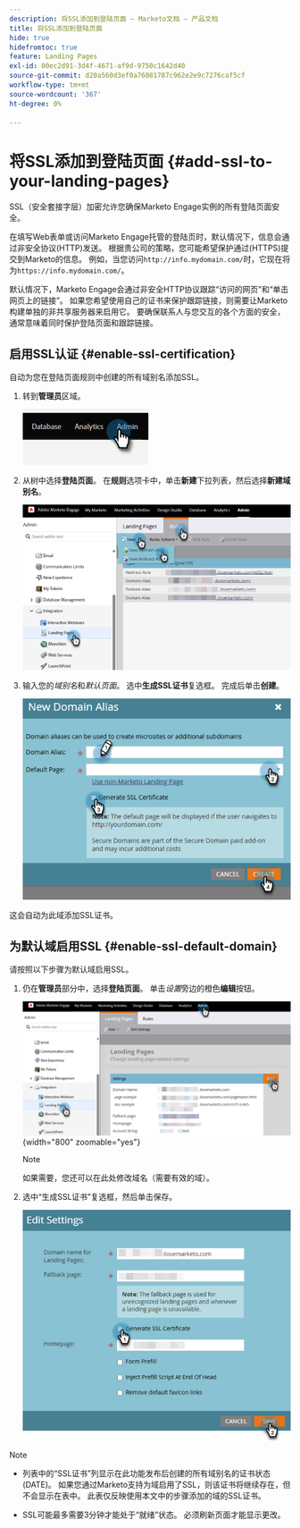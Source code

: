 ```yaml
---
description: 将SSL添加到登陆页面 — Marketo文档 — 产品文档
title: 将SSL添加到登陆页面
hide: true
hidefromtoc: true
feature: Landing Pages
exl-id: 00ec2d91-3d4f-4671-af9d-9750c1642d40
source-git-commit: d20a560d3ef0a76081787c962e2e9c7276caf5cf
workflow-type: tm+mt
source-wordcount: '367'
ht-degree: 0%

---
```


# 将SSL添加到登陆页面 {#add-ssl-to-your-landing-pages}

SSL（安全套接字层）加密允许您确保Marketo Engage实例的所有登陆页面安全。

在填写Web表单或访问Marketo Engage托管的登陆页时，默认情况下，信息会通过非安全协议(HTTP)发送。 根据贵公司的策略，您可能希望保护通过(HTTPS)提交到Marketo的信息。 例如，当您访问`http://info.mydomain.com/`时，它现在将为`https://info.mydomain.com/`。

默认情况下，Marketo Engage会通过非安全HTTP协议跟踪“访问的网页”和“单击网页上的链接”。 如果您希望使用自己的证书来保护跟踪链接，则需要让Marketo构建单独的非共享服务器来启用它。 要确保联系人与您交互的各个方面的安全，通常意味着同时保护登陆页面和跟踪链接。

## 启用SSL认证 {#enable-ssl-certification}

自动为您在登陆页面规则中创建的所有域别名添加SSL。

1. 转到&#x200B;**管理员**&#x200B;区域。

   ![](assets/add-ssl-to-your-landing-pages-1.png)

1. 从树中选择&#x200B;**登陆页面**。 在&#x200B;**规则**&#x200B;选项卡中，单击&#x200B;**新建**&#x200B;下拉列表，然后选择&#x200B;**新建域别名**。

   ![](assets/add-ssl-to-your-landing-pages-2.png)

1. 输入您的&#x200B;_域别名_&#x200B;和&#x200B;_默认页面_。 选中&#x200B;**生成SSL证书**&#x200B;复选框。 完成后单击&#x200B;**创建**。

   ![](assets/add-ssl-to-your-landing-pages-3.png)

这会自动为此域添加SSL证书。

## 为默认域启用SSL {#enable-ssl-default-domain}

请按照以下步骤为默认域启用SSL。

1. 仍在&#x200B;**管理员**&#x200B;部分中，选择&#x200B;**登陆页面**。 单击&#x200B;_设置_&#x200B;旁边的橙色&#x200B;**编辑**&#x200B;按钮。

   ![](assets/add-ssl-to-your-landing-pages-4.png){width="800" zoomable="yes"}

   >[!NOTE]
   >
   >如果需要，您还可以在此处修改域名（需要有效的域）。

1. 选中“生成SSL证书”复选框，然后单击保存。

   ![](assets/add-ssl-to-your-landing-pages-5.png)

>[!NOTE]
>
>* 列表中的“SSL证书”列显示在此功能发布后创建的所有域别名的证书状态(DATE)。 如果您通过Marketo支持为域启用了SSL，则该证书将继续存在，但不会显示在表中。 此表仅反映使用本文中的步骤添加的域的SSL证书。
>
>* SSL可能最多需要3分钟才能处于“就绪”状态。 必须刷新页面才能显示更改。

